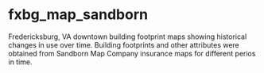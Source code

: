 # fxbg_map_sandborn
Fredericksburg, VA downtown building footprint maps showing historical changes in use over time. Building footprints and other attributes were obtained from Sandborn Map Company insurance maps for different perios in time.
